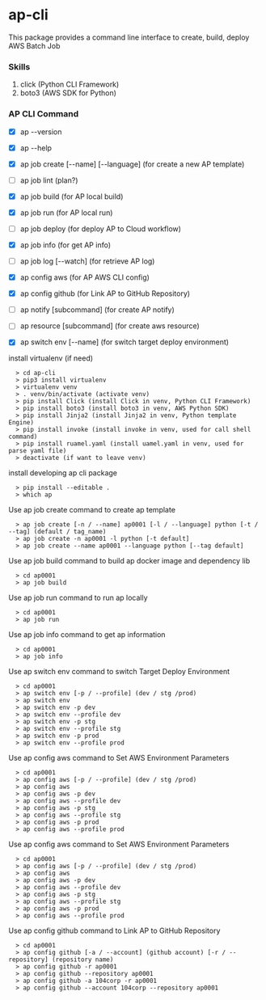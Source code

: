 # ap-cli
This package provides a command line interface to create, build, deploy AWS Batch Job

### Skills
1. click (Python CLI Framework)
2. boto3 (AWS SDK for Python)

### AP CLI Command
- [x] ap --version
- [x] ap --help
- [x] ap job create [--name] [--language] (for create a new AP template)
- [ ] ap job lint (plan?)
- [x] ap job build (for AP local build)
- [x] ap job run (for AP local run)
- [ ] ap job deploy (for deploy AP to Cloud workflow)
- [x] ap job info (for get AP info)
- [ ] ap job log [--watch] (for retrieve AP log)
- [x] ap config aws (for AP AWS CLI config)
- [x] ap config github (for Link AP to GitHub Repository)
- [ ] ap notify [subcommand] (for create AP notify)
- [ ] ap resource [subcommand] (for create aws resource)
- [x] ap switch env [--name] (for switch target deploy environment)


install virtualenv (if need)
```
  > cd ap-cli
  > pip3 install virtualenv
  > virtualenv venv
  > . venv/bin/activate (activate venv)
  > pip install Click (install Click in venv, Python CLI Framework)
  > pip install boto3 (install boto3 in venv, AWS Python SDK)
  > pip install Jinja2 (install Jinja2 in venv, Python template Engine)
  > pip install invoke (install invoke in venv, used for call shell command)
  > pip install ruamel.yaml (install uamel.yaml in venv, used for parse yaml file)
  > deactivate (if want to leave venv)
```
install developing ap cli package
```
  > pip install --editable .
  > which ap
```
Use ap job create command to create ap template
```
  > ap job create [-n / --name] ap0001 [-l / --language] python [-t / --tag] (default / tag_name)
  > ap job create -n ap0001 -l python [-t default]
  > ap job create --name ap0001 --language python [--tag default]
```
Use ap job build command to build ap docker image and dependency lib
```
  > cd ap0001
  > ap job build
```
Use ap job run command to run ap locally
```
  > cd ap0001
  > ap job run
```
Use ap job info command to get ap information
```
  > cd ap0001
  > ap job info
```
Use ap switch env command to switch Target Deploy Environment
```
  > cd ap0001
  > ap switch env [-p / --profile] (dev / stg /prod)
  > ap switch env
  > ap switch env -p dev
  > ap switch env --profile dev
  > ap switch env -p stg
  > ap switch env --profile stg
  > ap switch env -p prod
  > ap switch env --profile prod
```
Use ap config aws command to Set AWS Environment Parameters
```
  > cd ap0001
  > ap config aws [-p / --profile] (dev / stg /prod)
  > ap config aws
  > ap config aws -p dev
  > ap config aws --profile dev
  > ap config aws -p stg
  > ap config aws --profile stg
  > ap config aws -p prod
  > ap config aws --profile prod
```
Use ap config aws command to Set AWS Environment Parameters
```
  > cd ap0001
  > ap config aws [-p / --profile] (dev / stg /prod)
  > ap config aws
  > ap config aws -p dev
  > ap config aws --profile dev
  > ap config aws -p stg
  > ap config aws --profile stg
  > ap config aws -p prod
  > ap config aws --profile prod
```
Use ap config github command to Link AP to GitHub Repository
```
  > cd ap0001
  > ap config github [-a / --account] (github account) [-r / --repository] (repository name)
  > ap config github -r ap0001
  > ap config github --repository ap0001
  > ap config github -a 104corp -r ap0001 
  > ap config github --account 104corp --repository ap0001 
```